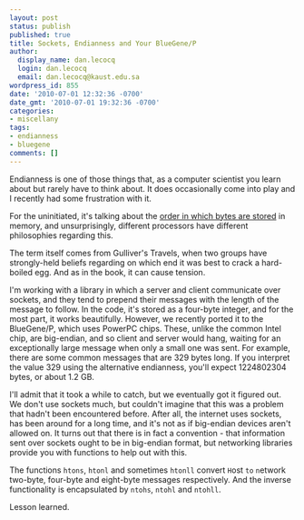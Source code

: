```yaml
---
layout: post
status: publish
published: true
title: Sockets, Endianness and Your BlueGene/P
author:
  display_name: dan.lecocq
  login: dan.lecocq
  email: dan.lecocq@kaust.edu.sa
wordpress_id: 855
date: '2010-07-01 12:32:36 -0700'
date_gmt: '2010-07-01 19:32:36 -0700'
categories:
- miscellany
tags:
- endianness
- bluegene
comments: []
---
```

Endianness is one of those things that, as a computer scientist you learn about but rarely have to think about.  It does occasionally come into play and I recently had some frustration with it.

For the uninitiated, it's talking about the [order in which bytes are stored](http://en.wikipedia.org/wiki/Endianness) in memory, and unsurprisingly, different processors have different philosophies regarding this.

The term itself comes from Gulliver's Travels, when two groups have strongly-held beliefs regarding on which end it was best to crack a hard-boiled egg.  And as in the book, it can cause tension.

I'm working with a library in which a server and client communicate over sockets, and they tend to prepend their messages with the length of the message to follow.  In the code, it's stored as a four-byte integer, and for the most part, it works beautifully.  However, we recently ported it to the BlueGene/P, which uses PowerPC chips.  These, unlike the common Intel chip, are big-endian, and so client and server would hang, waiting for an exceptionally large message when only a small one was sent.  For example, there are some common messages that are 329 bytes long.  If you interpret the value 329 using the alternative endianness, you'll expect 1224802304 bytes, or about 1.2 GB.

I'll admit that it took a while to catch, but we eventually got it figured out.  We don't use sockets much, but couldn't imagine that this was a problem that hadn't been encountered before.  After all, the internet uses sockets, has been around for a long time, and it's not as if big-endian devices aren't allowed on.  It turns out that there is in fact a convention - that information sent over sockets ought to be in big-endian format, but networking libraries provide you with functions to help out with this.

The functions `htons`, `htonl` and sometimes `htonll` convert `H`ost `to` `n`etwork two-byte, four-byte and eight-byte messages respectively.  And the inverse functionality is encapsulated by `ntohs`, `ntohl` and `ntohll`.

Lesson learned.
